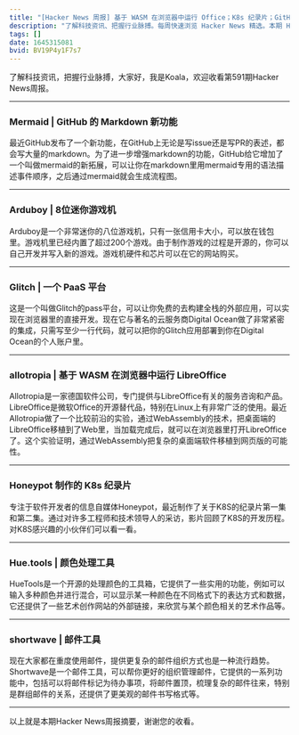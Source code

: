 ```yaml
---
title: "[Hacker News 周报] 基于 WASM 在浏览器中运行 Office；K8s 纪录片；GitHub markdown 功能增强"
description: "了解科技资讯、把握行业脉搏。每周快速浏览 Hacker News 精选。本期 Hacker Newsletter 和 Hacker News Daily 地址：https://mailchi.mp/hackernewsletter/591；https://www.daemonology.net/hn-daily/ 。"
tags: []
date: 1645315081
bvid: BV19P4y1F7s7
---
```

了解科技资讯，把握行业脉搏，大家好，我是Koala，欢迎收看第591期Hacker News周报。

---
### Mermaid | GitHub 的 Markdown 新功能

最近GitHub发布了一个新功能，在GitHub上无论是写issue还是写PR的表述，都会写大量的markdown。为了进一步增强markdown的功能，GitHub给它增加了一个叫做mermaid的新拓展，可以让你在markdown里用mermaid专用的语法描述事件顺序，之后通过mermaid就会生成流程图。

---
### Arduboy | 8位迷你游戏机

Arduboy是一个非常迷你的八位游戏机，只有一张信用卡大小，可以放在钱包里。游戏机里已经内置了超过200个游戏。由于制作游戏的过程是开源的，你可以自己开发并写入新的游戏。游戏机硬件和芯片可以在它的网站购买。

---
### Glitch | 一个 PaaS 平台

这是一个叫做Glitch的pass平台，可以让你免费的去构建全栈的外部应用，可以实现在浏览器里的直接开发。现在它与著名的云服务商Digital Ocean做了非常紧密的集成，只需写至少一行代码，就可以把你的Glitch应用部署到你在Digital Ocean的个人账户里。

---

### allotropia | 基于 WASM 在浏览器中运行 LibreOffice

Allotropia是一家德国软件公司，专门提供与LibreOffice有关的服务咨询和产品。LibreOffice是微软Office的开源替代品，特别在Linux上有非常广泛的使用。最近Allotropia做了一个比较前沿的实验，通过WebAssembly的技术，把桌面端的LibreOffice移植到了Web里，当加载完成后，就可以在浏览器里打开LibreOffice了。这个实验证明，通过WebAssembly把复杂的桌面端软件移植到网页版的可能性。

---

### Honeypot 制作的 K8s 纪录片

专注于软件开发者的信息自媒体Honeypot，最近制作了关于K8S的纪录片第一集和第二集。通过对许多工程师和技术领导人的采访，影片回顾了K8S的开发历程。对K8S感兴趣的小伙伴们可以看一看。

---
### Hue.tools | 颜色处理工具

HueTools是一个开源的处理颜色的工具箱，它提供了一些实用的功能，例如可以输入多种颜色并进行混合，可以显示某一种颜色在不同格式下的表达方式和数据，它还提供了一些艺术创作网站的外部链接，来欣赏与某个颜色相关的艺术作品等。

---
### shortwave | 邮件工具

现在大家都在重度使用邮件，提供更复杂的邮件组织方式也是一种流行趋势。Shortwave是一个邮件工具，可以帮你更好的组织管理邮件，它提供的一系列功能中，包括可以将邮件标记为待办事项，将邮件置顶，梳理复杂的邮件往来，特别是群组邮件的关系，还提供了更美观的邮件书写格式等。

---

以上就是本期Hacker News周报摘要，谢谢您的收看。

